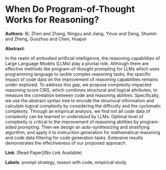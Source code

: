 # When Do Program-of-Thought Works for Reasoning?

**Authors**: Bi, Zhen and Zhang, Ningyu and Jiang, Yinuo and Deng, Shumin and Zheng, Guozhou and Chen, Huajun

**Abstract**:

In the realm of embodied artificial intelligence, the reasoning capabilities of Large Language Models (LLMs) play a pivotal role. Although there are effective methods like program-of-thought prompting for LLMs which uses programming language to tackle complex reasoning tasks, the specific impact of code data on the improvement of reasoning capabilities remains under-explored. To address this gap, we propose complexity-impacted reasoning score CIRS, which combines structural and logical attributes, to measure the correlation between code and reasoning abilities. Specifically, we use the abstract syntax tree to encode the structural information and calculate logical complexity by considering the difficulty and the cyclomatic complexity. Through an empirical analysis, we find not all code data of complexity can be learned or understood by LLMs. Optimal level of complexity is critical to the improvement of reasoning abilities by program-aided prompting. Then we design an auto-synthesizing and stratifying algorithm, and apply it to instruction generation for mathematical reasoning and code data filtering for code generation tasks. Extensive results demonstrates the effectiveness of our proposed approach.

**Link**: [Read Paper](No Link Available)

**Labels**: prompt strategy, reason with code, empirical study
